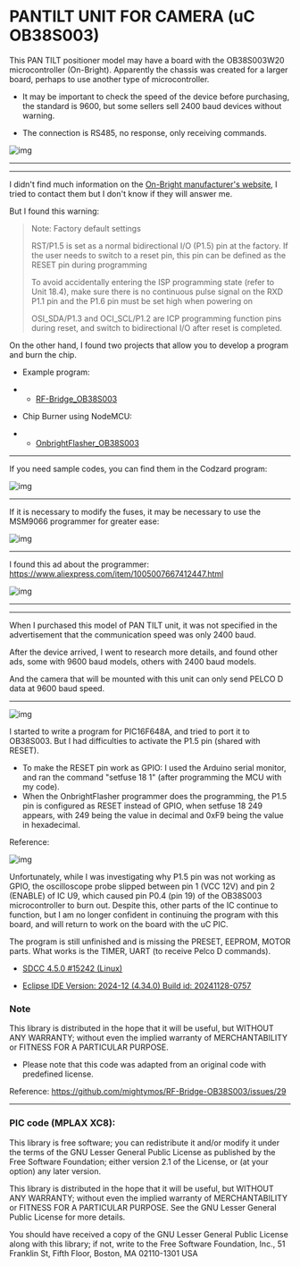 # PANTILT UNIT FOR CAMERA (uC OB38S003)

This PAN TILT positioner model may have a board with the OB38S003W20 microcontroller (On-Bright). Apparently the chassis was created for a larger board, perhaps to use another type of microcontroller.

- It may be important to check the speed of the device before purchasing, the standard is 9600, but some sellers sell 2400 baud devices without warning.

- The connection is RS485, no response, only receiving commands.

![img](https://raw.githubusercontent.com/rtek1000/OB38S003-PANTILT-UNIT-FOR-CAMERA/refs/heads/main/Img/Ad3.jpg)

-----

-----

I didn't find much information on the [On-Bright manufacturer's website](https://www.on-bright.com/en/index/product/detail/cid/126/id/375.shtml), I tried to contact them but I don't know if they will answer me.

But I found this warning:
> Note: Factory default settings
>
> RST/P1.5 is set as a normal bidirectional I/O (P1.5) pin at the factory. If the user needs to switch to a reset pin, this pin can be defined as the RESET pin during programming
>
> To avoid accidentally entering the ISP programming state (refer to Unit 18.4), make sure there is no continuous pulse signal on the RXD P1.1 pin and the P1.6 pin must be set high when powering on
>
> OSI_SDA/P1.3 and OCI_SCL/P1.2 are ICP programming function pins during reset, and switch to bidirectional I/O after reset is completed.

On the other hand, I found two projects that allow you to develop a program and burn the chip.

- Example program:
- - [RF-Bridge_OB38S003 ](https://github.com/rtek1000/RF-Bridge_OB38S003)

- Chip Burner using NodeMCU:
- - [OnbrightFlasher_OB38S003 ](https://github.com/rtek1000/OnbrightFlasher_OB38S003)

-----

If you need sample codes, you can find them in the Codzard program:

![img](https://raw.githubusercontent.com/rtek1000/OB38S003-PANTILT-UNIT-FOR-CAMERA/refs/heads/main/Img/Codzard.png)

-----

If it is necessary to modify the fuses, it may be necessary to use the MSM9066 programmer for greater ease:

![img](https://raw.githubusercontent.com/rtek1000/OB38S003-PANTILT-UNIT-FOR-CAMERA/refs/heads/main/Img/SMAP%20AC.png)

-----

I found this ad about the programmer:
https://www.aliexpress.com/item/1005007667412447.html

![img](https://raw.githubusercontent.com/rtek1000/OB38S003-PANTILT-UNIT-FOR-CAMERA/refs/heads/main/Img/MSM9066_ad.png)

-----

-----

When I purchased this model of PAN TILT unit, it was not specified in the advertisement that the communication speed was only 2400 baud.

After the device arrived, I went to research more details, and found other ads, some with 9600 baud models, others with 2400 baud models.

And the camera that will be mounted with this unit can only send PELCO D data at 9600 baud speed.

-----

![img](https://raw.githubusercontent.com/rtek1000/OB38S003-PANTILT-UNIT-FOR-CAMERA/refs/heads/main/Img/Schematic_PANTILT.png)

I started to write a program for PIC16F648A, and tried to port it to OB38S003. But I had difficulties to activate the P1.5 pin (shared with RESET).

- To make the RESET pin work as GPIO: I used the Arduino serial monitor, and ran the command "setfuse 18 1" (after programming the MCU with my code).
- When the OnbrightFlasher programmer does the programming, the P1.5 pin is configured as RESET instead of GPIO, when setfuse 18 249 appears, with 249 being the value in decimal and 0xF9 being the value in hexadecimal.

Reference:

![img](https://raw.githubusercontent.com/rtek1000/OB38S003-PANTILT-UNIT-FOR-CAMERA/refs/heads/main/Img/0xF9.png)

Unfortunately, while I was investigating why P1.5 pin was not working as GPIO, the oscilloscope probe slipped between pin 1 (VCC 12V) and pin 2 (ENABLE) of IC U9, which caused pin P0.4 (pin 19) of the OB38S003 microcontroller to burn out. Despite this, other parts of the IC continue to function, but I am no longer confident in continuing the program with this board, and will return to work on the board with the uC PIC.

The program is still unfinished and is missing the PRESET, EEPROM, MOTOR parts. What works is the TIMER, UART (to receive Pelco D commands).

- [SDCC 4.5.0 #15242 (Linux)](https://sourceforge.net/projects/sdcc/files/sdcc/4.5.0/)

- [Eclipse IDE Version: 2024-12 (4.34.0) Build id: 20241128-0757](https://download.eclipse.org/eclipse/downloads/)

### Note 
This library is distributed in the hope that it will be useful, but WITHOUT ANY WARRANTY; without even the implied warranty of MERCHANTABILITY or FITNESS FOR A PARTICULAR PURPOSE.

- Please note that this code was adapted from an original code with predefined license.

Reference: https://github.com/mightymos/RF-Bridge-OB38S003/issues/29

-----

### PIC code (MPLAX XC8):

This library is free software; you can redistribute it and/or modify it under the terms of the GNU Lesser General Public License as published by the Free Software Foundation; either version 2.1 of the License, or (at your option) any later version.

This library is distributed in the hope that it will be useful, but WITHOUT ANY WARRANTY; without even the implied warranty of MERCHANTABILITY or FITNESS FOR A PARTICULAR PURPOSE. See the GNU Lesser General Public License for more details.

You should have received a copy of the GNU Lesser General Public License along with this library; if not, write to the Free Software Foundation, Inc., 51 Franklin St, Fifth Floor, Boston, MA 02110-1301 USA



